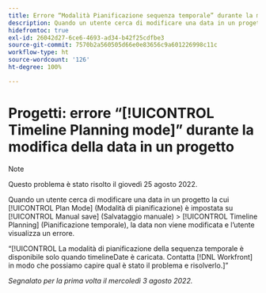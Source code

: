 ```yaml
---
title: Errore “Modalità Pianificazione sequenza temporale” durante la modifica della data in un progetto
description: Quando un utente cerca di modificare una data in un progetto la cui Modalità di pianificazione è impostata su Salvataggio manuale > Pianificazione temporale, la data non viene modificata e l’utente visualizza un errore.
hidefromtoc: true
exl-id: 26042d27-6ce6-4693-ad34-b42f25cdfbe3
source-git-commit: 7570b2a560505d66e0e83656c9a601226998c11c
workflow-type: ht
source-wordcount: '126'
ht-degree: 100%

---
```


# Progetti: errore “[!UICONTROL Timeline Planning mode]” durante la modifica della data in un progetto

>[!NOTE]
>
>Questo problema è stato risolto il giovedì 25 agosto 2022.

Quando un utente cerca di modificare una data in un progetto la cui [!UICONTROL Plan Mode] (Modalità di pianificazione) è impostata su [!UICONTROL Manual save] (Salvataggio manuale) > [!UICONTROL Timeline Planning] (Pianificazione temporale), la data non viene modificata e l’utente visualizza un errore.

“[!UICONTROL La modalità di pianificazione della sequenza temporale è disponibile solo quando timelineDate è caricata. Contatta [!DNL Workfront] in modo che possiamo capire qual è stato il problema e risolverlo.]”

_Segnalato per la prima volta il mercoledì 3 agosto 2022._
